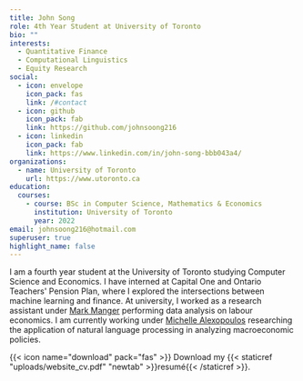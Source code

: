 ```yaml
---
title: John Song
role: 4th Year Student at University of Toronto
bio: ""
interests:
  - Quantitative Finance
  - Computational Linguistics
  - Equity Research
social:
  - icon: envelope
    icon_pack: fas
    link: /#contact
  - icon: github
    icon_pack: fab
    link: https://github.com/johnsoong216
  - icon: linkedin
    icon_pack: fab
    link: https://www.linkedin.com/in/john-song-bbb043a4/
organizations:
  - name: University of Toronto
    url: https://www.utoronto.ca
education:
  courses:
    - course: BSc in Computer Science, Mathematics & Economics
      institution: University of Toronto
      year: 2022
email: johnsoong216@hotmail.com
superuser: true
highlight_name: false
---
```

I am a fourth year student at the University of Toronto studying Computer Science and Economics. I have interned at Capital One and Ontario Teachers' Pension Plan, where I explored the intersections between machine learning and finance. At university, I worked as a research assistant under [Mark Manger](https://munkschool.utoronto.ca/profile/manger-mark/) performing data analysis on labour economics. I am currently working under [Michelle Alexopoulos](https://www.economics.utoronto.ca/index.php/index/person/person/faculty/2]) researching the application of natural language processing in analyzing macroeconomic policies. 

{{< icon name="download" pack="fas" >}} Download my {{< staticref "uploads/website_cv.pdf" "newtab" >}}resumé{{< /staticref >}}.